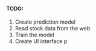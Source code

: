 #### TODO:
1. Create prediction model
2. Read stock data from the web
3. Train the model
4. Create UI interface
p